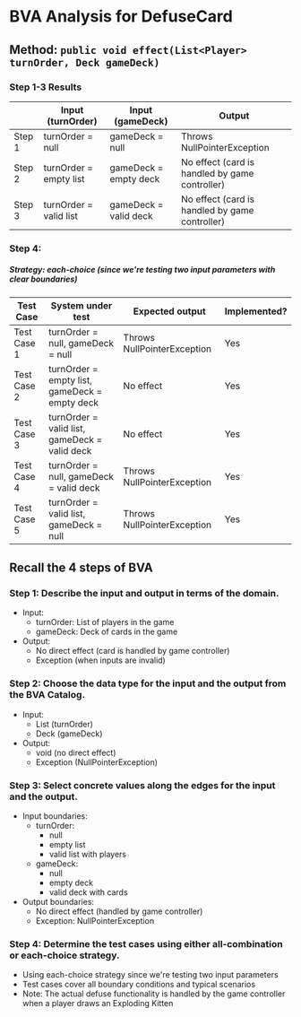 # BVA Analysis for DefuseCard

## Method: ```public void effect(List<Player> turnOrder, Deck gameDeck)```
### Step 1-3 Results
|        | Input (turnOrder) | Input (gameDeck) | Output |
|--------|------------------|------------------|--------|
| Step 1 | turnOrder = null | gameDeck = null  | Throws NullPointerException |
| Step 2 | turnOrder = empty list | gameDeck = empty deck | No effect (card is handled by game controller) |
| Step 3 | turnOrder = valid list | gameDeck = valid deck | No effect (card is handled by game controller) |

### Step 4:
##### Strategy: each-choice (since we're testing two input parameters with clear boundaries)

| Test Case | System under test | Expected output | Implemented? |
|-----------|-------------------|-----------------|--------------|
| Test Case 1 | turnOrder = null, gameDeck = null | Throws NullPointerException | Yes |
| Test Case 2 | turnOrder = empty list, gameDeck = empty deck | No effect | Yes |
| Test Case 3 | turnOrder = valid list, gameDeck = valid deck | No effect | Yes |
| Test Case 4 | turnOrder = null, gameDeck = valid deck | Throws NullPointerException | Yes |
| Test Case 5 | turnOrder = valid list, gameDeck = null | Throws NullPointerException | Yes |

## Recall the 4 steps of BVA
### Step 1: Describe the input and output in terms of the domain.
- Input: 
  - turnOrder: List of players in the game
  - gameDeck: Deck of cards in the game
- Output: 
  - No direct effect (card is handled by game controller)
  - Exception (when inputs are invalid)

### Step 2: Choose the data type for the input and the output from the BVA Catalog.
- Input: 
  - List<Player> (turnOrder)
  - Deck (gameDeck)
- Output: 
  - void (no direct effect)
  - Exception (NullPointerException)

### Step 3: Select concrete values along the edges for the input and the output.
- Input boundaries:
  - turnOrder:
    - null
    - empty list
    - valid list with players
  - gameDeck:
    - null
    - empty deck
    - valid deck with cards
- Output boundaries:
  - No direct effect (handled by game controller)
  - Exception: NullPointerException

### Step 4: Determine the test cases using either all-combination or each-choice strategy.
- Using each-choice strategy since we're testing two input parameters
- Test cases cover all boundary conditions and typical scenarios
- Note: The actual defuse functionality is handled by the game controller when a player draws an Exploding Kitten
